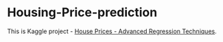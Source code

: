 # Housing-Price-prediction
This is Kaggle project - [House Prices - Advanced Regression Techniques](https://www.kaggle.com/competitions/house-prices-advanced-regression-techniques). 
